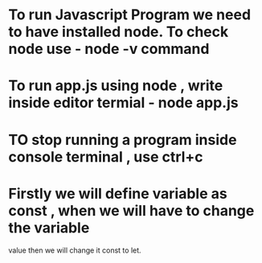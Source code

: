# To run Javascript Program we need to have installed node. To check node use - node -v command 
# To run app.js using node , write inside editor termial - node app.js
# TO stop running a program inside console terminal , use ctrl+c
# Firstly we will define variable as const , when we will have  to change the variable 
value then we will change it const to let.
#